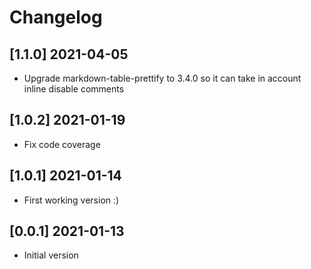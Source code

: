 # Changelog

## [1.1.0] 2021-04-05

- Upgrade markdown-table-prettify to 3.4.0 so it can take in account inline disable comments

## [1.0.2] 2021-01-19

- Fix code coverage

## [1.0.1] 2021-01-14

- First working version :)

## [0.0.1] 2021-01-13

- Initial version
